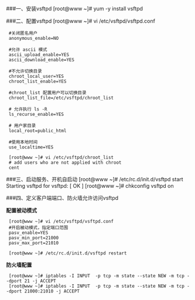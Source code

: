 ###一、安装vsftpd
     [root@www ~]# yum -y install vsftpd
     
###二、配置vsftpd
     [root@www ~]# vi /etc/vsftpd/vsftpd.conf
     
     #关闭匿名用户
     anonymous_enable=NO
     
     #允许 ascii 模式
     ascii_upload_enable=YES
     ascii_download_enable=YES
     
     #不允许切换目录
     chroot_local_user=YES
     chroot_list_enable=YES
     
     #chroot_list 配置用户可以切换目录
     chroot_list_file=/etc/vsftpd/chroot_list
     
     # 允许执行 ls -R
     ls_recurse_enable=YES
     
     # 用户家目录
     local_root=public_html
     
     #使用本地时间
     use_localtime=YES
     
     [root@www ~]# vi /etc/vsftpd/chroot_list
     # add users who are not applied with chroot
     cent
     
###三、启动服务、开机自启动
     [root@www ~]# /etc/rc.d/init.d/vsftpd start
     Starting vsftpd for vsftpd:
     [  OK  ]
     [root@www ~]# chkconfig vsftpd on 


###四、定义客户端端口、防火墙允许访问vsftpd

**配置被动模式**

     [root@www ~]# vi /etc/vsftpd/vsftpd.conf
     #开启被动模式，指定端口范围   
     pasv_enable=YES
     pasv_min_port=21000
     pasv_max_port=21010
         
     [root@www ~]# /etc/rc.d/init.d/vsftpd restart

**防火墙配置**
     
     [root@www ~]# iptables -I INPUT  -p tcp -m state --state NEW -m tcp --dport 21 -j ACCEPT    
     [root@www ~]# iptables -I INPUT  -p tcp -m state --state NEW -m tcp --dport 21000:21010 -j ACCEPT 